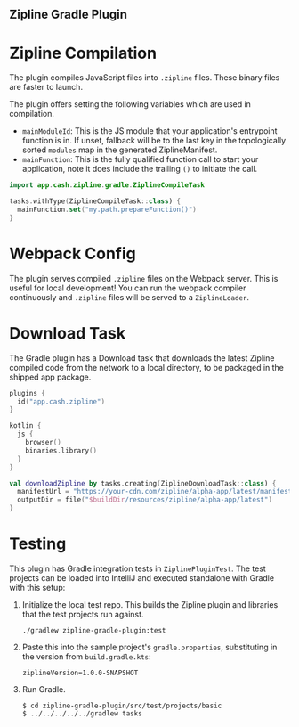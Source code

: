 Zipline Gradle Plugin
---------------------

Zipline Compilation
===================

The plugin compiles JavaScript files into `.zipline` files. These binary files are faster to launch.

The plugin offers setting the following variables which are used in compilation.

- `mainModuleId`: This is the JS module that your application's entrypoint function is in. If unset, fallback will be to the last key in the topologically sorted `modules` map in the generated ZiplineManifest.
- `mainFunction`: This is the fully qualified function call to start your application, note it does include the trailing `()` to initiate the call.

```kts
import app.cash.zipline.gradle.ZiplineCompileTask

tasks.withType(ZiplineCompileTask::class) {
  mainFunction.set("my.path.prepareFunction()")
}
```

Webpack Config
==============

The plugin serves compiled `.zipline` files on the Webpack server. This is useful for local
development! You can run the webpack compiler continuously and `.zipline` files will be served to
a `ZiplineLoader`.


Download Task
=============

The Gradle plugin has a Download task that downloads the latest Zipline compiled code from the network to a local directory, to be packaged in the shipped app package.

```kotlin
plugins {
  id("app.cash.zipline")
}

kotlin {
  js {
    browser()
    binaries.library()
  }
}

val downloadZipline by tasks.creating(ZiplineDownloadTask::class) {
  manifestUrl = "https://your-cdn.com/zipline/alpha-app/latest/manifest.zipline.json"
  outputDir = file("$buildDir/resources/zipline/alpha-app/latest")
}
```

Testing
=======

This plugin has Gradle integration tests in `ZiplinePluginTest`. The test projects can be loaded
into IntelliJ and executed standalone with Gradle with this setup:

1. Initialize the local test repo. This builds the Zipline plugin and libraries that the test
   projects run against.

    ```
    ./gradlew zipline-gradle-plugin:test
    ```

2. Paste this into the sample project's `gradle.properties`, substituting in the version from
   `build.gradle.kts`:

    ```
    ziplineVersion=1.0.0-SNAPSHOT
    ```

3. Run Gradle.

    ```
    $ cd zipline-gradle-plugin/src/test/projects/basic
    $ ../../../../../gradlew tasks
    ```
